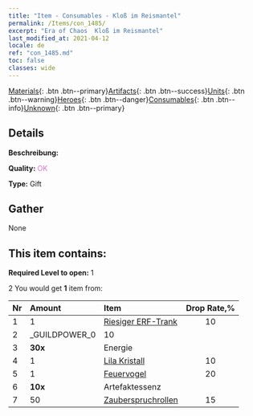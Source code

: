 ```yaml
---
title: "Item - Consumables - Kloß im Reismantel"
permalink: /Items/con_1485/
excerpt: "Era of Chaos  Kloß im Reismantel"
last_modified_at: 2021-04-12
locale: de
ref: "con_1485.md"
toc: false
classes: wide
---
```

 [Materials](/de/Items/){: .btn .btn--primary}[Artifacts](/de/Items/Artifacts/){: .btn .btn--success}[Units](/de/Items/Units/){: .btn .btn--warning}[Heroes](/de/Items/Heroes/){: .btn .btn--danger}[Consumables](/de/Items/Consumables/){: .btn .btn--info}[Unknown](/de/Items/Unknown/){: .btn .btn--primary}

## Details
 **Beschreibung:** 

 **Quality:** <span style="color: #DA70D6">OK</span>

 **Type:** Gift

## Gather

  None

## This item contains:

 **Required Level to open:** 1

 2 You would get **1** item  from:

  | Nr | Amount |     Item    | Drop Rate,% |
  |:---|:-------|:------------|:---------:|
  | 1 | 1 | [Riesiger ERF-Trank](/de/Items/con_703/) | 10 | 
  | 2 | _GUILDPOWER_0 | 10 | 
  | 3 |  **30x** | Energie |  | 15 | 
  | 4 | 1 | [Lila Kristall](/de/Items/con_720/) | 10 | 
  | 5 | 1 | [Feuervogel](/de/Items/unt_268/) | 20 | 
  | 6 |  **10x** | Artefaktessenz |  | 20 | 
  | 7 | 50 | [Zauberspruchrollen](/de/Items/con_694/) | 15 | 

